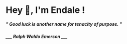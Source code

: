 <h1 title="head"> Hey 👋, I'm Endale !</h1>

**<h5><i>" Good luck is another name for tenacity of purpose. "</i></h5>**

*<b>___ Ralph Waldo Emerson ___</b>*
